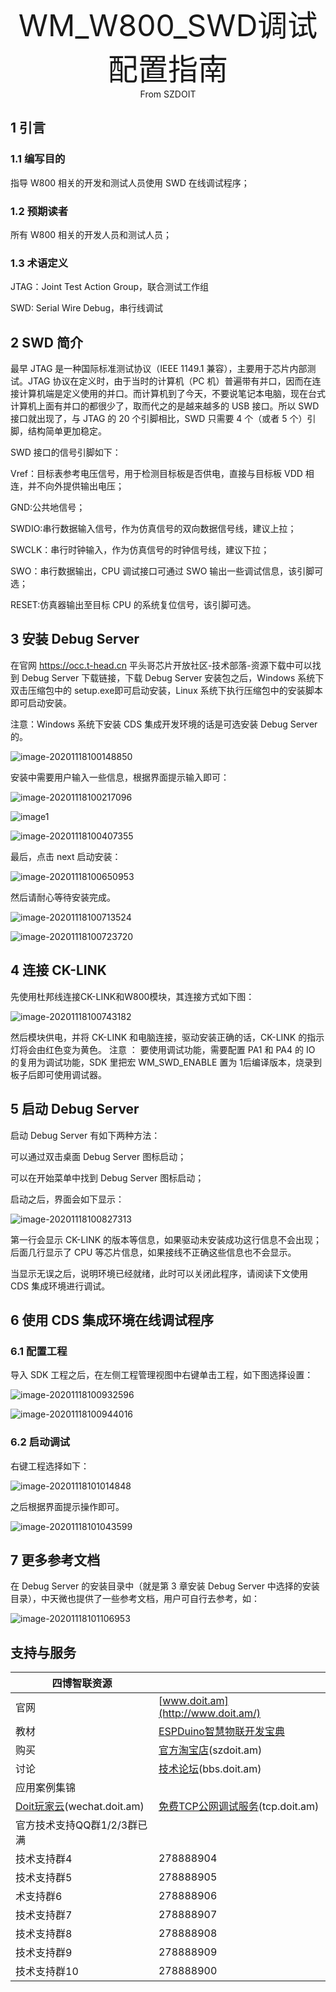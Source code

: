 <center><font size=10> WM_W800_SWD调试配置指南 </center></font>
<center> From SZDOIT</center>



## 1 引言

### 1.1 编写目的

指导 W800 相关的开发和测试人员使用 SWD 在线调试程序；

### 1.2 预期读者

所有 W800 相关的开发人员和测试人员；

### 1.3 术语定义

JTAG：Joint Test Action Group，联合测试工作组

SWD: Serial Wire Debug，串行线调试

## 2 SWD 简介

最早 JTAG 是一种国际标准测试协议（IEEE 1149.1 兼容），主要用于芯片内部测试。JTAG 协议在定义时，由于当时的计算机（PC 机）普遍带有并口，因而在连接计算机端是定义使用的并口。而计算机到了今天，不要说笔记本电脑，现在台式计算机上面有并口的都很少了，取而代之的是越来越多的 USB 接口。所以 SWD 接口就出现了，与 JTAG 的 20 个引脚相比，SWD 只需要 4 个（或者 5 个）引脚，结构简单更加稳定。

SWD 接口的信号引脚如下：

Vref：目标表参考电压信号，用于检测目标板是否供电，直接与目标板 VDD 相连，并不向外提供输出电压；

GND:公共地信号；

SWDIO:串行数据输入信号，作为仿真信号的双向数据信号线，建议上拉；

SWCLK：串行时钟输入，作为仿真信号的时钟信号线，建议下拉；

SWO：串行数据输出，CPU 调试接口可通过 SWO 输出一些调试信息，该引脚可选；

RESET:仿真器输出至目标 CPU 的系统复位信号，该引脚可选。

## 3 安装 Debug Server

在官网 https://occ.t-head.cn 平头哥芯片开放社区-技术部落-资源下载中可以找到 Debug Server 下载链接，下载 Debug Server 安装包之后，Windows 系统下双击压缩包中的 setup.exe即可启动安装，Linux 系统下执行压缩包中的安装脚本即可启动安装。

注意：Windows 系统下安装 CDS 集成开发环境的话是可选安装 Debug Server 的。

![image-20201118100148850](image-20201118100148850.png)

安装中需要用户输入一些信息，根据界面提示输入即可：

![image-20201118100217096](image-20201118100217096.png)

![image1](image1.png)

![image-20201118100407355](image-20201118100407355.png)

最后，点击 next 启动安装：

![image-20201118100650953](image-20201118100650953.png)

然后请耐心等待安装完成。

![image-20201118100713524](image-20201118100713524.png)

![image-20201118100723720](image-20201118100723720.png)

## 4 连接 CK-LINK

先使用杜邦线连接CK-LINK和W800模块，其连接方式如下图：

![image-20201118100743182](image-20201118100743182.png)

然后模块供电，并将 CK-LINK 和电脑连接，驱动安装正确的话，CK-LINK 的指示灯将会由红色变为黄色。
注意 ：
要使用调试功能，需要配置 PA1 和 PA4 的 IO 的复用为调试功能，SDK 里把宏 WM_SWD_ENABLE 置为 1后编译版本，烧录到板子后即可使用调试器。

## 5 启动 Debug Server

启动 Debug Server 有如下两种方法：

可以通过双击桌面 Debug Server 图标启动；

可以在开始菜单中找到 Debug Server 图标启动；

启动之后，界面会如下显示：

![image-20201118100827313](image-20201118100827313.png)

第一行会显示 CK-LINK 的版本等信息，如果驱动未安装成功这行信息不会出现；后面几行显示了 CPU 等芯片信息，如果接线不正确这些信息也不会显示。

当显示无误之后，说明环境已经就绪，此时可以关闭此程序，请阅读下文使用 CDS 集成环境进行调试。

## 6 使用 CDS 集成环境在线调试程序

### 6.1 配置工程

导入 SDK 工程之后，在左侧工程管理视图中右键单击工程，如下图选择设置：

![image-20201118100932596](image-20201118100932596.png)

![image-20201118100944016](image-20201118100944016.png)

### 6.2 启动调试

右键工程选择如下：

![image-20201118101014848](image-20201118101014848.png)

之后根据界面提示操作即可。

![image-20201118101043599](image-20201118101043599.png)

## 7 更多参考文档

在 Debug Server 的安装目录中（就是第 3 章安装 Debug Server 中选择的安装目录），中天微也提供了一些参考文档，用户可自行去参考，如：

![image-20201118101106953](image-20201118101106953.png)



## 支持与服务

| 四博智联资源                                        |                                                              |
| --------------------------------------------------- | ------------------------------------------------------------ |
| 官网                                                | [www.doit.am](http://www.doit.am/)                           |
| 教材                                                | [ESPDuino智慧物联开发宝典](https://item.taobao.com/item.htm?spm=a1z10.3-c.w4002-7420449993.9.Bgp1Ll&id=520583000610) |
| 购买                                                | [官方淘宝店](https://szdoit.taobao.com/)(szdoit.am)          |
| 讨论                                                | [技术论坛](http://bbs.doit.am/forum.php)(bbs.doit.am)        |
| 应用案例集锦                                        |                                                              |
| [Doit玩家云](http://wechat.doit.am)(wechat.doit.am) | [免费TCP公网调试服务](http://tcp.doit.am)(tcp.doit.am)       |
| 官方技术支持QQ群1/2/3群已满                         |                                                              |
| 技术支持群4                                         | 278888904                                                    |
| 技术支持群5                                         | 278888905                                                    |
| 术支持群6                                           | 278888906                                                    |
| 技术支持群7                                         | 278888907                                                    |
| 技术支持群8                                         | 278888908                                                    |
| 技术支持群9                                         | 278888909                                                    |
| 技术支持群10                                        | 278888900                                                    |